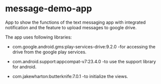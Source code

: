 # message-demo-app
App to show the functions of the text messaging app with integrated notification and the feature to upload messages to google drive.

The app uses following libraries:
  
- com.google.android.gms:play-services-drive:9.2.0 
        -for accessing the drive from the google play services.

- com.android.support:appcompat-v7:23.4.0
        -to use the support library for android.

- com.jakewharton:butterknife:7.0.1
        -to initialize the views.

